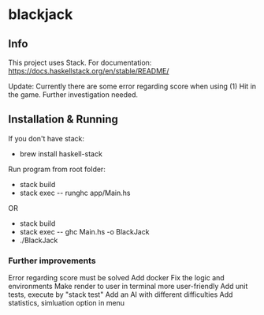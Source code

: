 # blackjack

## Info

This project uses Stack. For documentation:
https://docs.haskellstack.org/en/stable/README/

Update: Currently there are some error regarding score when using (1) Hit in the game. Further investigation needed.

## Installation & Running

If you don't have stack:

- brew install haskell-stack

Run program from root folder:

- stack build
- stack exec -- runghc app/Main.hs

OR

- stack build
- stack exec -- ghc Main.hs -o BlackJack
- ./BlackJack 

### Further improvements

Error regarding score must be solved
Add docker
Fix the logic and environments
Make render to user in terminal more user-friendly
Add unit tests, execute by "stack test"
Add an AI with different difficulties
Add statistics, simluation option in menu
